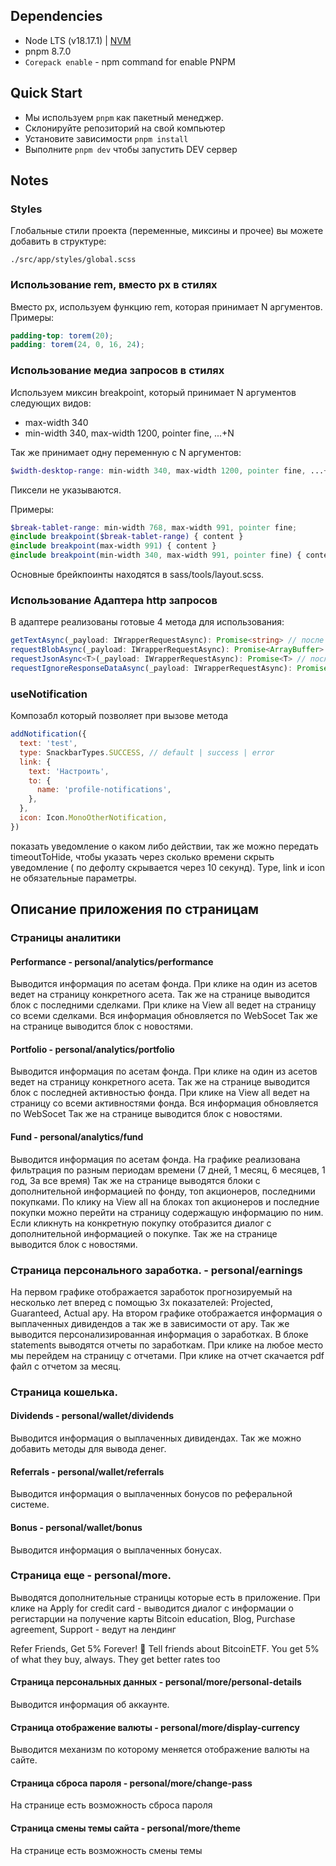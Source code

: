 ## Dependencies

* Node LTS (v18.17.1) | [NVM](https://github.com/nvm-sh/nvm)
* pnpm 8.7.0
* `Corepack enable` - npm command for enable PNPM

## Quick Start

* Мы используем `pnpm` как пакетный менеджер.
* Склонируйте репозиторий на свой компьютер
* Установите зависимости `pnpm install`
* Выполните `pnpm dev` чтобы запустить DEV сервер

## Notes

### Styles

Глобальные стили проекта (переменные, миксины и прочее) вы можете добавить в структуре:

```plain
./src/app/styles/global.scss
```

### Использование rem, вместо px в стилях

Вместо px, используем функцию rem, которая принимает N аргументов.
Примеры:

```scss
padding-top: torem(20);
padding: torem(24, 0, 16, 24);
```

### Использование медиа запросов в стилях

Используем миксин breakpoint, который принимает N аргументов следующих видов:

* max-width 340
* min-width 340, max-width 1200, pointer fine, ...+N

Так же принимает одну переменную с N аргументов:

```scss
$width-desktop-range: min-width 340, max-width 1200, pointer fine, ...+N
```

Пиксели не указываются.

Примеры:

```scss
$break-tablet-range: min-width 768, max-width 991, pointer fine;
@include breakpoint($break-tablet-range) { content }
@include breakpoint(max-width 991) { content }
@include breakpoint(min-width 340, max-width 991, pointer fine) { content }
```

Основные брейкпоинты находятся в sass/tools/layout.scss.

### Использование Адаптера http запросов

В адаптере реализованы готовые 4 метода для использования:

```ts
getTextAsync(_payload: IWrapperRequestAsync): Promise<string> // после получения респонса возвращает response.text()
requestBlobAsync(_payload: IWrapperRequestAsync): Promise<ArrayBuffer> // после получения респонса возвращает response.blob()
requestJsonAsync<T>(_payload: IWrapperRequestAsync): Promise<T> // после получения респонса возвращает response.json()
requestIgnoreResponseDataAsync(_payload: IWrapperRequestAsync): Promise<null> // возвращает Promise.resolve(null), используем если нам не нужен респонс с бекенда, только сам факт успешного запроса
```

### useNotification

Композабл который позволяет при вызове метода

```js
addNotification({
  text: 'test',
  type: SnackbarTypes.SUCCESS, // default | success | error
  link: { 
    text: 'Настроить', 
    to: {
      name: 'profile-notifications',
    },
  },
  icon: Icon.MonoOtherNotification,
})
```
показать уведомление о каком либо действии,
так же можно передать timeoutToHide, чтобы указать через сколько времени скрыть уведомление ( по дефолту скрывается через 10 секунд).
Type, link и icon не обязательные параметры.



## Описание приложения по страницам

### Страницы аналитики

#### Performance - personal/analytics/performance

Выводится информация по асетам фонда. 
При клике на один из асетов ведет на страницу конкретного асета.
Так же на странице выводится блок с последними сделками. 
При клике на View all ведет на страницу со всеми сделками.
Вся информация обновляется по WebSocet
Так же на странице выводится блок с новостями.

#### Portfolio - personal/analytics/portfolio

Выводится информация по асетам фонда.
При клике на один из асетов ведет на страницу конкретного асета.
Так же на странице выводится блок с последней активностью фонда.
При клике на View all ведет на страницу со всеми активностями фонда.
Вся информация обновляется по WebSocet
Так же на странице выводится блок с новостями.

#### Fund - personal/analytics/fund

Выводится информация по асетам фонда.
На графике реализована фильтрация по разным периодам времени (7 дней, 1 месяц, 6 месяцев, 1 год, За все время)
Так же на странице выводятся блоки с дополнительной информацией по фонду, топ акционеров, последними покупками. 
По клику на View all на блоках топ акционеров и последние покупки можно перейти на страницу содержащую информацию по ним.
Если кликнуть на конкретную покупку отобразится диалог с дополнительной информацией о покупке.
Так же на странице выводится блок с новостями.

### Страница персонального заработка. - personal/earnings

На первом графике отображается заработок прогнозируемый на несколько лет вперед с помощью 3х показателей: Projected, Guaranteed, Actual apy.
На втором графике отображается информация о выплаченных дивидендов а так же в зависимости от apy.
Так же выводится персонализированная информация о заработках.
В блоке statements выводятся отчеты по заработкам. При клике на любое место мы перейдем на страницу с отчетами. 
При клике на отчет скачается pdf файл с отчетом за месяц.

### Страница кошелька.

#### Dividends - personal/wallet/dividends

Выводится информация о выплаченных дивидендах.
Так же можно добавить методы для вывода денег. 

#### Referrals - personal/wallet/referrals

Выводится информация о выплаченных бонусов по реферальной системе.

#### Bonus - personal/wallet/bonus

Выводится информация о выплаченных бонусах.

### Страница еще - personal/more.

Выводятся дополнительные страницы которые есть в приложение.
При клике на Apply for credit card - выводится диалог с информации о регистарции на получение карты
Bitcoin education, Blog, Purchase agreement, Support - ведут на лендинг


Refer Friends, Get 5% Forever! 💸
Tell friends about BitcoinETF. You get 5% of what they buy, always. They get better rates too


#### Страница персональных данных - personal/more/personal-details

Выводится информация об аккаунте.

#### Страница отображение валюты - personal/more/display-currency

Выводится механизм по которому меняется отображение валюты на сайте.

#### Страница сброса пароля - personal/more/change-pass

На странице есть возможность сброса пароля

#### Страница смены темы сайта - personal/more/theme

На странице есть возможность смены темы